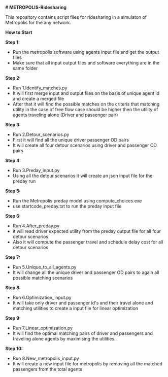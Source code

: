 **# METROPOLIS-Ridesharing**

This repository contains script files for ridesharing in a simulaton of Metropolis for the any network.

**How to Start**

**Step 1:**
* Run the metropolis software using agents input file and get the output files
* Make sure that all input output files and software everything are in the same folder

**Step 2:**
* Run 1.Identify_matches.py 
* It will first merge input and output files on the basis of unique agent id and create a merged file
* After that it will find the possible matches on the criteris that matching utility in the case of free flow case should be higher then the utility of agents traveling alone (Driver and passenger pair)
  
**Step 3:**
* Run 2.Detour_scenarios.py 
* First it will find all the unique driver passenger OD pairs
* It will create all four detour scenarios using driver and passenger OD pairs
  
**Step 4:**
* Run 3.Preday_input.py 
* Using all the detour scenarios it will create an json input file for the preday run

**Step 5:**
* Run the Metropolis preday model using compute_choices.exe
* use startcode_preday.txt to run the preday input file

**Step 6:**
* Run 4.After_preday.py
* it will read driver expected utility from the preday output file for all four detour scenarios
* Also it will compute the passenger travel and schedule delay cost for all detour scenarios
  
**Step 7:**
 * Run 5.Unique_to_all_agents.py
 * It will change all the unique driver and passenger OD pairs to again all possible matching scenarios

**Step 8:**
* Run 6.Optimization_input.py
* It will take only driver and passenger id's and their travel alone and matching utilities to create a input file for linear optimization
  
**Step 9:**
* Run 7.Linear_optimization.py
* It will find the optimal matching pairs of driver and passengers and traveling alone agents by maximising the utilities.
  
**Step 10:**
* Run 8.New_metropolis_input.py
* It will create a new input file for metropolis by removing all the matched passengers from the total agents
